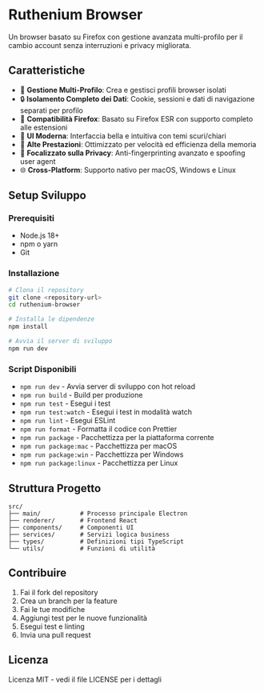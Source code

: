 # Ruthenium Browser

Un browser basato su Firefox con gestione avanzata multi-profilo per il cambio account senza interruzioni e privacy migliorata.

## Caratteristiche

- 🔄 **Gestione Multi-Profilo**: Crea e gestisci profili browser isolati
- 🔒 **Isolamento Completo dei Dati**: Cookie, sessioni e dati di navigazione separati per profilo
- 🦊 **Compatibilità Firefox**: Basato su Firefox ESR con supporto completo alle estensioni
- 🎨 **UI Moderna**: Interfaccia bella e intuitiva con temi scuri/chiari
- 🚀 **Alte Prestazioni**: Ottimizzato per velocità ed efficienza della memoria
- 🔐 **Focalizzato sulla Privacy**: Anti-fingerprinting avanzato e spoofing user agent
- 🌐 **Cross-Platform**: Supporto nativo per macOS, Windows e Linux

## Setup Sviluppo

### Prerequisiti

- Node.js 18+ 
- npm o yarn
- Git

### Installazione

```bash
# Clona il repository
git clone <repository-url>
cd ruthenium-browser

# Installa le dipendenze
npm install

# Avvia il server di sviluppo
npm run dev
```

### Script Disponibili

- `npm run dev` - Avvia server di sviluppo con hot reload
- `npm run build` - Build per produzione
- `npm run test` - Esegui i test
- `npm run test:watch` - Esegui i test in modalità watch
- `npm run lint` - Esegui ESLint
- `npm run format` - Formatta il codice con Prettier
- `npm run package` - Pacchettizza per la piattaforma corrente
- `npm run package:mac` - Pacchettizza per macOS
- `npm run package:win` - Pacchettizza per Windows
- `npm run package:linux` - Pacchettizza per Linux

## Struttura Progetto

```
src/
├── main/           # Processo principale Electron
├── renderer/       # Frontend React
├── components/     # Componenti UI
├── services/       # Servizi logica business
├── types/          # Definizioni tipi TypeScript
└── utils/          # Funzioni di utilità
```

## Contribuire

1. Fai il fork del repository
2. Crea un branch per la feature
3. Fai le tue modifiche
4. Aggiungi test per le nuove funzionalità
5. Esegui test e linting
6. Invia una pull request

## Licenza

Licenza MIT - vedi il file LICENSE per i dettagli